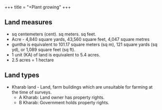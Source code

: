 +++
title = "+Plant growing"
+++

## Land measures
- sq centemeters (cent). sq meters. sq feet.
- Acre - 4,840 square yards, 43,560 square feet, 4,047 square metres
- guntha is equivalent to 101.17 square meters (sq m), 121 square yards (sq yd), or 1,089 square feet (sq ft). 
- 1 unit (KA) of land is equivalent to 5.4 acres.
- 2.5 acres = 1 hectare

## Land types
- Kharab land - Land, farm buildings which are unsuitable for farming at the time of surveys.
  - A Kharab: Land owner has property rights.
  - B Kharab: Government holds property rights.

